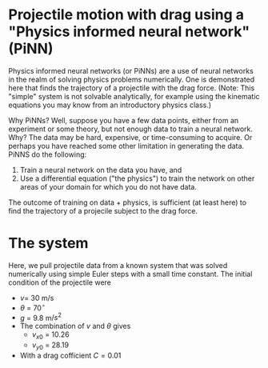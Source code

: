 # Projectile motion with drag using a "Physics informed neural network" (PiNN)

Physics informed neural networks (or PiNNs) are a use of neural networks in the realm of solving physics problems numerically. One is demonstrated here that finds the trajectory of a projectile with the drag force.  (Note: This "simple" system is not solvable analytically, for example using the kinematic equations you may know from an introductory physics class.)

Why PiNNs? Well, suppose you have a few data points, either from an experiment or some theory, but not enough data to train a neural network. Why? The data may be hard, expensive, or time-consuming to acquire. Or perhaps you have reached some other limitation in generating the data.  PiNNS do the following:

 1. Train a neural network on the data you have, and
 1. Use a differential equation ("the physics") to train the network on other areas of your domain for which you do not have data.

The outcome of training on data + physics, is sufficient (at least here) to find the trajectory of a projecile subject to the drag force.

# The system

Here, we pull projectile data from a known system that was solved numerically using simple Euler steps with a small time constant. The initial condition of the projectile were

 * $v$= 30 m/s
 * $\theta$ = $70^\circ$
 * $g$ = 9.8 m$/s^2$
 * The combination of $v$ and $\theta$ gives
    * $v_{x0}$ = 10.26
    * $v_{y0}$ = 28.19
* With a drag cofficient $C=0.01$